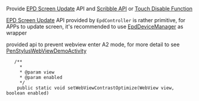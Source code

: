 Provide [EPD Screen Update](./EPD-Screen-Update.md) API and [Scribble API](./Scribble-API.md) or [Touch Disable Function](./EPD-Touch.md)


[EPD Screen Update](./EPD-Screen-Update.md) API provided by `EpdController` is rather primitive, for APPs to update screen, it's recommended to use [EpdDeviceManager](./EpdDeviceManager.md) as wrapper

provided api to prevent webview enter A2 mode, for more detail to see [PenStylusWebViewDemoActivity](../app/sample/src/main/java/com/onyx/android/sample/PenStylusWebViewDemoActivity.java)
```
   /**
     * 
     * @param view
     * @param enabled
     */
    public static void setWebViewContrastOptimize(WebView view, boolean enabled)
```